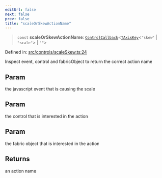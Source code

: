 ```yaml
---
editUrl: false
next: false
prev: false
title: "scaleOrSkewActionName"
---
```


> `const` **scaleOrSkewActionName**: [`ControlCallback`](/api/type-aliases/controlcallback/)\<[`TAxisKey`](/api/type-aliases/taxiskey/)\<`"skew"` \| `"scale"`\> \| `""`\>

Defined in: [src/controls/scaleSkew.ts:24](https://github.com/fabricjs/fabric.js/blob/e114448a1bce9b68a3e1bba337bc0c83a35c1aa5/src/controls/scaleSkew.ts#L24)

Inspect event, control and fabricObject to return the correct action name

## Param

the javascript event that is causing the scale

## Param

the control that is interested in the action

## Param

the fabric object that is interested in the action

## Returns

an action name
